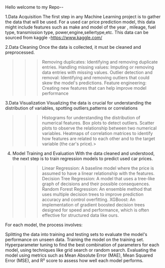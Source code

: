 Hello welcome to my Repo--

 1.Data Acquisition
The first step in any Machine Learning project is to gather the data that will be used.
For a used car price prediction model, this data might include features such as make and model of the 
year , mileage, fuel type, transmission type, power,engine,sellertype,etc. This data can be sourced from
kaggle -https://www.kaggle.com/

2.Data Cleaning
Once the data is collected, it must be cleaned and preprocessed.
>>>  Removing duplicates: Identifying and removing duplicate entries.
>>>  Handling missing values: Imputing or removing data entries with missing values.
>>>  Outlier detection and removal: Identifying and removing outliers that could skew the model's predictions.
>>>  Feature engineering: Creating new features that can help improve model performance

3.Data Visualization
Visualizing the data is crucial for understanding the distribution of variables, spotting outliers,patterns or correlations 
>>>  Histograms for understanding the distribution of numerical features.
>>>  Box plots to detect outliers.
>>>  Scatter plots to observe the relationship between two numerical variables.
>>>  Heatmaps of correlation matrices to identify how features are related to each other and to the target variable (the car's price).>


4. Model Training and Evaluation
With the data cleaned and understood, the next step is to train regression models to predict used car prices.

>>>  Linear Regression: A baseline model where the price is assumed to have a linear relationship with the features.
>>>  Decision Tree Regression: A model that uses a tree-like graph of decisions and their possible consequences.
>>>  Random Forest Regression: An ensemble method that uses multiple decision trees to improve prediction accuracy and control overfitting.
>>>  XGBoost: An implementation of gradient boosted decision trees designed for speed and performance, which is often effective for structured data like ours.

 For each model, the process involves:

Splitting the data into training and testing sets to evaluate the model's performance on unseen data.
Training the model on the training set.
Hyperparameter tuning to find the best combination of parameters for each model, using techniques like grid search or random search.
Evaluating the model using metrics such as Mean Absolute Error (MAE), Mean Squared Error (MSE), and R² score to assess how well each model performs.
